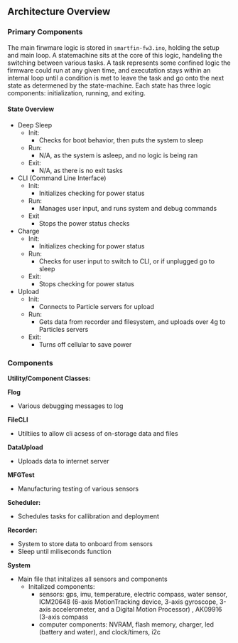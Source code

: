## Architecture Overview


### Primary Components

The main firwmare logic is stored in `smartfin-fw3.ino`, holding the setup and main loop. A statemachine sits at the core of this logic, handeling the switching between various tasks. A task represents some confined logic the firmware could run at any given time, and executation stays within an internal loop until a condition is met to leave the task and go onto the next state as determened by the state-machine. Each state has three logic components: initialization, running, and exiting.  

#### State Overview

* Deep Sleep
  * Init:
    * Checks for boot behavior, then puts the system to sleep
  * Run:
    * N/A, as the system is asleep, and no logic is being ran
  * Exit:
    * N/A, as there is no exit tasks
* CLI (Command Line Interface)
  * Init: 
    * Initializes checking for power status
  * Run:
    * Manages user input, and runs system and debug commands 
  * Exit
    * Stops the power status checks
* Charge 
  * Init: 
    * Initializes checking for power status
  * Run:
    * Checks for user input to switch to CLI, or if unplugged go to sleep
  * Exit:
    * Stops checking for power status
* Upload
  * Init: 
    * Connects to Particle servers for upload
  * Run:
    * Gets data from recorder and filesystem, and uploads over 4g to Particles servers
  * Exit:
    *  Turns off cellular to save power

### Components

********Utility/Component Classes:********

********Flog********

- Various debugging messages to log

************FileCLI************

- Utiltiies to allow cli acsess of on-storage data and files

********************DataUpload********************

- Uploads data to internet server

**************MFGTest**************

- Manufacturing testing of various sensors

******************Scheduler:******************

- Schedules tasks for callibration and deployment

******************Recorder:******************

- System to store data to onboard from sensors
- Sleep until miliseconds function

************System************

- Main file that initalizes all sensors and components
    - Initalized components:
        - sensors: gps, imu, temperature, electric compass, water sensor, ICM20648 (6-axis MotionTracking device, 3-axis gyroscope, 3-axis accelerometer, and a Digital Motion Processor) , AK09916 (3-axis compass
        - computer components: NVRAM, flash memory, charger, led (battery and water), and clock/timers, i2c